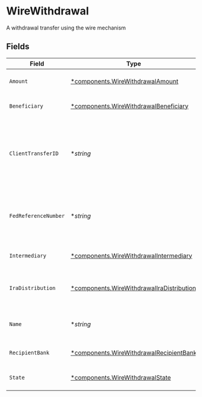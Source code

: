 # WireWithdrawal

A withdrawal transfer using the wire mechanism


## Fields

| Field                                                                                                                     | Type                                                                                                                      | Required                                                                                                                  | Description                                                                                                               | Example                                                                                                                   |
| ------------------------------------------------------------------------------------------------------------------------- | ------------------------------------------------------------------------------------------------------------------------- | ------------------------------------------------------------------------------------------------------------------------- | ------------------------------------------------------------------------------------------------------------------------- | ------------------------------------------------------------------------------------------------------------------------- |
| `Amount`                                                                                                                  | [*components.WireWithdrawalAmount](../../models/components/wirewithdrawalamount.md)                                       | :heavy_minus_sign:                                                                                                        | A cash amount in the format of decimal value                                                                              | {<br/>"value": "100.00"<br/>}                                                                                             |
| `Beneficiary`                                                                                                             | [*components.WireWithdrawalBeneficiary](../../models/components/wirewithdrawalbeneficiary.md)                             | :heavy_minus_sign:                                                                                                        | The beneficiary of the wire withdrawal                                                                                    |                                                                                                                           |
| `ClientTransferID`                                                                                                        | **string*                                                                                                                 | :heavy_minus_sign:                                                                                                        | External identifier supplied by the API caller. Each request must have a unique pairing of client_transfer_id and account | ABC-123                                                                                                                   |
| `FedReferenceNumber`                                                                                                      | **string*                                                                                                                 | :heavy_minus_sign:                                                                                                        | The FedWire reference number for the withdrawal. Only set after the transfer is completed.                                | 20240215ABCDEFGH001234                                                                                                    |
| `Intermediary`                                                                                                            | [*components.WireWithdrawalIntermediary](../../models/components/wirewithdrawalintermediary.md)                           | :heavy_minus_sign:                                                                                                        | The intermediary party                                                                                                    |                                                                                                                           |
| `IraDistribution`                                                                                                         | [*components.WireWithdrawalIraDistribution](../../models/components/wirewithdrawaliradistribution.md)                     | :heavy_minus_sign:                                                                                                        | IRA distribution details for withdrawal from retirement account                                                           |                                                                                                                           |
| `Name`                                                                                                                    | **string*                                                                                                                 | :heavy_minus_sign:                                                                                                        | The service generated name of the wire withdrawal                                                                         | accounts/01H8FB90ZRRFWXB4XC2JPJ1D4Y/wireWithdrawals/20230817000319                                                        |
| `RecipientBank`                                                                                                           | [*components.WireWithdrawalRecipientBank](../../models/components/wirewithdrawalrecipientbank.md)                         | :heavy_minus_sign:                                                                                                        | The recipient bank / financial institution                                                                                |                                                                                                                           |
| `State`                                                                                                                   | [*components.WireWithdrawalState](../../models/components/wirewithdrawalstate.md)                                         | :heavy_minus_sign:                                                                                                        | The current state of the wire withdrawal                                                                                  |                                                                                                                           |